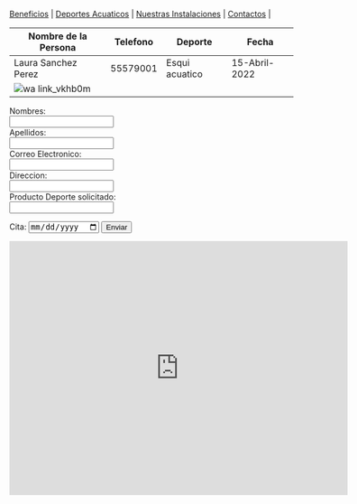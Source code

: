 [Beneficios](./beneficios.md) | [Deportes Acuaticos](./deportesacuaticos.md) | [Nuestras Instalaciones](./nuestrasinstalaciones.md) | [Contactos](./contactos.md) |

| Nombre de la Persona | Telefono | Deporte | Fecha |
| --- | --- | --- | --- | 
| Laura Sanchez Perez | 55579001 | Esqui acuatico | 15-Abril-2022 |
| ![wa link_vkhb0m](https://user-images.githubusercontent.com/99769712/158485802-b86ac36b-a420-46dc-aedf-9f63ae1808d3.png)


 <form action="https://formspree.io/f/mzbovnqp" method="post">
  <label form="name">Nombres:</label><br>
  <input type="text" id="name" name="name" valve="Tus nombres"><br>
  <label for="lname">Apellidos:</label><br>
 <input type="text" id="lname" name="lname" valve="Apellidos"><br> 
  <label for="name">Correo Electronico:</label><br>
  <input type="text" id="name" name="name" valve="Pon tu correo"><br>
  <label form="name">Direccion:</label><br>
  <input type="text" id="name" name="name" valve="Numero"><br>
  <label for="name">Producto Deporte solicitado:</label><br>
  <input type="text" id="name" name="name" valve="Deporte solicitado"><br>
  </form>
  
  
  <form action="/action_page.php">
  <label for="birthday">Cita:</label>
  <input type="date" id="birthday" name="Cita">
  <input type="submit" value="Enviar">
  </form>
  
  
 
<iframe src="https://www.google.com/maps/embed?pb=!1m18!1m12!1m3!1d3762.761237455825!2d-99.0703770850905!3d19.422719546029434!2m3!1f0!2f0!3f0!3m2!1i1024!2i768!4f13.1!3m3!1m2!1s0x85d1fc6f81302925%3A0x7dc084d40095b908!2sCentro%20de%20Estudios%20Tecnol%C3%B3gicos%20Industrial%20y%20de%20Servicios%20(CETis%2032)!5e0!3m2!1ses!2smx!4v1648764930971!5m2!1ses!2smx" width="600" height="450" style="border:0;" allowfullscreen="" loading="lazy" referrerpolicy="no-referrer-when-downgrade"></iframe>


